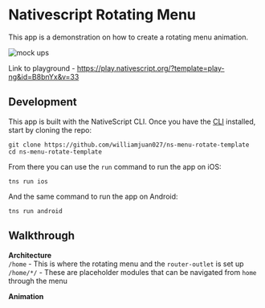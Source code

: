 # Nativescript Rotating Menu

This app is a demonstration on how to create a rotating menu animation.

![mock ups](https://github.com/williamjuan027/ns-menu-rotate-template/blob/master/screenshots/animatedMenu.gif)

Link to playground - https://play.nativescript.org/?template=play-ng&id=B8bnYx&v=33

## Development
This app is built with the NativeScript CLI. Once you have the [CLI](https://docs.nativescript.org/start/quick-setup) installed, start by cloning the repo:  
```
git clone https://github.com/williamjuan027/ns-menu-rotate-template
cd ns-menu-rotate-template
```

From there you can use the `run` command to run the app on iOS:  
```
tns run ios
```

And the same command to run the app on Android:  
```
tns run android
```

## Walkthrough

**Architecture**  
`/home` - This is where the rotating menu and the `router-outlet` is set up  
`/home/*/` - These are placeholder modules that can be navigated from `home` through the menu

**Animation**

